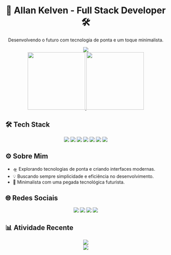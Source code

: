 <h1 align="center">🚀 Allan Kelven - Full Stack Developer 🛠️</h1>

<p align="center">
  Desenvolvendo o futuro com tecnologia de ponta e um toque minimalista.
</p>

<div align="center">
  <img src="https://capsule-render.vercel.app/api?type=waving&color=0:000428,100:004e92&height=200&section=header&text=Allan%20Kelven&fontColor=00e0ff&fontSize=40&animation=fadeIn" />
</div>

<div align="center">
  <a href="https://github.com/allankdev">
    <img height="180em" src="https://github-readme-stats.vercel.app/api?username=allankdev&show_icons=true&theme=github_dark&hide_border=true&include_all_commits=true&count_private=true&title_color=00e0ff&icon_color=00e0ff&text_color=c3c3c3&bg_color=0d0d0d&animation=fadeInUp"/>
    <img height="180em" src="https://github-readme-stats.vercel.app/api/top-langs/?username=allankdev&layout=compact&langs_count=8&theme=github_dark&hide_border=true&title_color=00e0ff&text_color=c3c3c3&bg_color=0d0d0d&animation=fadeInUp"/>
  </a>
</div>

## 🛠️ Tech Stack

<div align="center">
  <img src="https://img.shields.io/badge/JavaScript-0d0d0d?style=for-the-badge&logo=javascript&logoColor=00e0ff&animation=glow" />
  <img src="https://img.shields.io/badge/TypeScript-0d0d0d?style=for-the-badge&logo=typescript&logoColor=007acc&animation=glow" />
  <img src="https://img.shields.io/badge/React-0d0d0d?style=for-the-badge&logo=react&logoColor=61dafb&animation=glow" />
  <img src="https://img.shields.io/badge/Node.js-0d0d0d?style=for-the-badge&logo=node.js&logoColor=00ff00&animation=glow" />
  <img src="https://img.shields.io/badge/Spring%20Boot-0d0d0d?style=for-the-badge&logo=spring-boot&logoColor=6db33f&animation=glow" />
  <img src="https://img.shields.io/badge/Docker-0d0d0d?style=for-the-badge&logo=docker&logoColor=2496ed&animation=glow" />
  <img src="https://img.shields.io/badge/Python-0d0d0d?style=for-the-badge&logo=python&logoColor=ffdd54&animation=glow" />
</div>

## ⚙️ Sobre Mim

- 🛸 Explorando tecnologias de ponta e criando interfaces modernas.
- 💡 Buscando sempre simplicidade e eficiência no desenvolvimento.
- 🖤 Minimalista com uma pegada tecnológica futurista.

## 🌐 Redes Sociais

<div align="center">
  <a href="https://instagram.com/kelvenallan" target="_blank"><img src="https://img.shields.io/badge/-Instagram-0d0d0d?style=for-the-badge&logo=instagram&logoColor=00e0ff&animation=glow"></a>
  <a href="mailto:allankelve.ak@gmail.com"><img src="https://img.shields.io/badge/-Gmail-0d0d0d?style=for-the-badge&logo=gmail&logoColor=d32f2f&animation=glow"></a>
  <a href="https://www.linkedin.com/in/allan-kelven-b91912244/" target="_blank"><img src="https://img.shields.io/badge/-LinkedIn-0d0d0d?style=for-the-badge&logo=linkedin&logoColor=0e76a8&animation=glow"></a>
  <a href="https://discord.com/users/allankelven92" target="_blank"><img src="https://img.shields.io/badge/Discord-0d0d0d?style=for-the-badge&logo=discord&logoColor=7289da&animation=glow"></a>
</div>

## 📊 Atividade Recente

<div align="center">
  <img src="https://github-readme-activity-graph.vercel.app/graph?username=allankdev&bg_color=0d0d0d&color=c3c3c3&line=00e0ff&point=00ff00&hide_border=true&animation=glow" />
</div>

<div align="center">
  <img src="https://capsule-render.vercel.app/api?type=waving&color=0:004e92,100:000428&height=150&section=footer&text=Happy%20Coding!&fontColor=00e0ff&fontSize=24&animation=fadeIn" />
</div>
